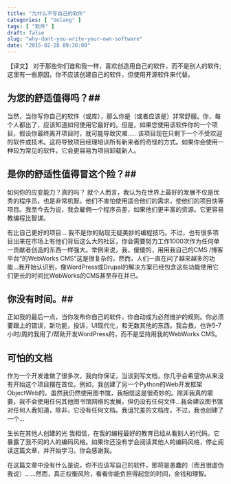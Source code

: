 ```yaml
---
title: "为什么不写自己的软件"
categories: [ "Golang" ]
tags: [ "软件" ]
draft: false
slug: "why-dont-you-write-your-own-software"
date: "2015-02-28 09:38:00"
---
```


【译文】
对于那些你们谁和我一样，喜欢创造用自己的软件，而不是别人的软件; 这里有一些原因，你不应该创建自己的软件，但使用开源软件来代替。

## 为您的舒适值得吗？##
当然，当你写你自己的软件（或库），那么你是（或者应该是）非常舒服。你，每个人都出了，应该知道如何使用它最好的。但是，如果您使用该软件你的一个项目，假设你最终离开项目时，就可能导致灾难......该项目现在只剩下一个不受欢迎的软件或技术。这将导致项目经理培训所有新来者的奇怪的方式。如果你会使用一种较为常见的软件，它会更容易为项目卸载新人。


<!--more-->


## 是你的舒适性值得冒这个险？##

如何你的应变能力？真的吗？
就个人而言，我认为在世界上最好的发展不仅是优秀的程序员，也是非常机智。他们不害怕使用适合他们的需求，使他们的项目快等项目。我至今去为说，我会雇佣一个程序员差，如果他们更丰富的资源。它更容易教编程比智谋。

有比自己更好的项目...
我不是你的贴现无疑美妙的编程技巧。不过，也有很多项目出来在市场上有他们背后这么大的社区，你会需要努力工作1000次作为任何单一贡献者创造的东西一样强大。举例来说，我，傻傻的，用用我自己的CMS /博客平台“的WebWorks CMS”这是很复杂的，然而，人们一直在问了越来越多的功能...我开始认识到，像WordPress或Drupal的解决方案已经包含这些功能使用它们更长的时间比WebWorks的CMS甚至存在并已。

## 你没有时间。##
正如我的最后一点，当你发布你自己的软件，你自动成为必然维护的规则。你必须要跟上的错误，新功能，投诉，UI现代化，和无数其他的东西。我会救，也许5-7小时/周的我用了/帮助开发WordPress的，而不是坚持用我的WebWorks CMS。

## 可怕的文档 ##
作为一个开发谁做了很多次，我向你保证，当谈到写文档，你几乎会希望你从来没有开始这个项目摆在首位。例如，我创建了另一个Python的Web开发框架ObjectWeb的。虽然我仍然使用图书馆，我相信这是很奇妙的。除非我真的需要，我不会使用任何其他图书馆网络的发展，但仍没有任何文件...我会建议图书馆对任何人我知道，除非，它没有任何文档。我诅咒差的文档库，不过，我也创建了一个...

生长在其他人创建的光
我相信，在我的编程最好的教育已经从看别人的代码。它暴露了我不同的人的编码风格。如果你还没有学会阅读其他人的编码风格，停止阅读这篇文章，并开始学习。你会感谢我。

在这篇文章中没有什么是说，你不应该写自己的软件，那将是愚蠢的（而且很虚伪我说）......然而，真正权衡风险，看看你能负担得起您的时间，金钱和理智。